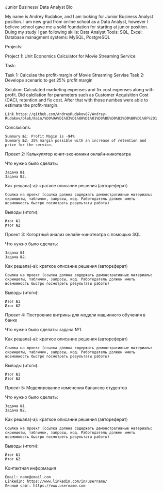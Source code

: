 Junior Business/ Data Analyst
Bio

My name is Andrey Rudakov, and I am looking for Junior Business Analyst position. I am new grad from online school as a Data Analyst, however I believe school gave me a solid foundation for starting at junior position.
Duing my study I gan following skills:
    Data Analyst Tools: SQL, Excel:
    Database managment systems: MySQL, PostgreSQL


Projects:

Project 1: Unit Economics Calculator for Movie Streaming Service 

Task:

   Task 1: Calculae the profit-margin of Movie Streaming Servise
   Task 2: Develope scenario to get 25% profit margin

Solution:
Calculated marketing expenses and fix cost expenses along with profit. Did calcilation for parameters such as Customer Acquisition Cost (CAC), retention and fix cost. After that with those numbes were able to estimate the profit-margin.

    Link https://github.com/AndreyRudakov87/Andrey-Rudakov/blob/main/%D0%9A%D1%83%D1%80%D1%81%D0%BE%D0%B2%D0%B0%D1%8F%201.xlsx 
Conclusions:

    Summury №1: Profit Magin is -94%
    Summary №2: 25% margin possible with an increase of retention and price for the service.


Проект 2: Калькулятор юнит-экономики онлайн-кинотеатра

Что нужно было сделать:

    Задача №1
    Задача №2.

Как решала(-а): краткое описание решения (автореферат)

    Ссылка на проект (ссылка должна содержать демонстративные материалы: скриншоты, таблички, запросы, код. Работодатель должен иметь возможность быстро посмотреть результаты работы)

Выводы (итоги):

    Итог №1
    Итог №2



Проект 3: Когортный анализ онлайн-кинотеатра с помощью SQL

Что нужно было сделать:

    Задача №1
    Задача №2.

Как решала(-а): краткое описание решения (автореферат)

    Ссылка на проект (ссылка должна содержать демонстративные материалы: скриншоты, таблички, запросы, код. Работодатель должен иметь возможность быстро посмотреть результаты работы)

Выводы (итоги):

    Итог №1
    Итог №2


Проект 4: Построение витрины для модели машинного обучения в банке

Что нужно было сделать: задача №1.

Как решала(-а): краткое описание решения (автореферат)

    Ссылка на проект (ссылка должна содержать демонстративные материалы: скриншоты, таблички, запросы, код. Работодатель должен иметь возможность быстро посмотреть результаты работы)

Выводы (итоги):

    Итог №1
    Итог №2


Проект 5: Моделирование изменения балансов студентов

Что нужно было сделать:

    Задача №1
    Задача №2.

Как решала(-а): краткое описание решения (автореферат)

    Ссылка на проект (ссылка должна содержать демонстративные материалы: скриншоты, таблички, запросы, код. Работодатель должен иметь возможность быстро посмотреть результаты работы)

Выводы (итоги):

    Итог №1
    Итог №2

Контактная информация

    Email: name@email.com
    LinkedIn: https://www.linkedin.com/in/username/
    Личный сайт: https://www.username.com

